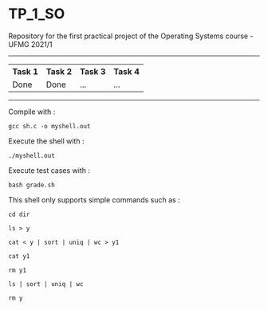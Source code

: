 # TP_1_SO
Repository for the first practical project of the Operating Systems course - UFMG 2021/1

<hr>
<table>
  <tr>
    <th>Task 1</th>
    <th>Task 2</th>
    <th>Task 3</th>
    <th>Task 4</th>
  </tr>
  <tr>
    <td>Done</td>
    <td>Done</td>
    <td>...</td>
    <td>...</td>
  </tr>
</table>
<hr>

Compile with :

`gcc sh.c -o myshell.out`

Execute the shell with : 

`./myshell.out`

Execute test cases with :

`bash grade.sh`

This shell only supports simple commands such as : 

`cd dir`

`ls > y`

`cat < y | sort | uniq | wc > y1`

`cat y1`

`rm y1`

`ls | sort | uniq | wc`

`rm y`

